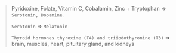 > Pyridoxine, Folate, Vitamin C, Cobalamin, Zinc + Tryptophan => `Serotonin, Dopamine`.
>
> `Serotonin` => `Melatonin`
>
> `Thyroid hormones thyroxine (T4) and triiodothyronine (T3)` => brain, muscles, heart, pituitary gland, and kidneys
